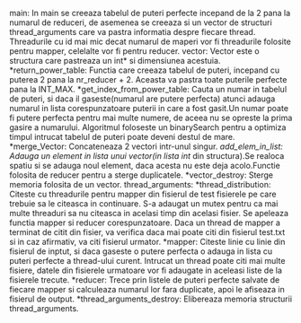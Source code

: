 main:
    In main se creeaza tabelul de puteri perfecte incepand de la 2 pana la numarul de reduceri,
    de asemenea se creeaza si un vector de structuri thread_arguments care va pastra informatia
    despre fiecare thread. Threadurile cu id mai mic decat numarul de maperi vor fi threadurile
    folosite pentru mapper, celelalte vor fi pentru reducer.
vector:
    Vector este o structura care pastreaza un int* si dimensiunea acestuia.
    *return_power_table:
        Functia care creeaza tabelul de puteri, incepand cu puterea 2 pana la nr_reducer + 2.
        Aceasta va pastra toate puterile perfecte pana la INT_MAX.
    *get_index_from_power_table:
        Cauta un numar in tabelul de puteri, si daca il gaseste(numarul are putere perfecta) 
        atunci adauga numarul in lista corespunzatoare puterii in care a fost gasit.Un numar 
        poate fi putere perfecta pentru mai multe numere, de aceea nu se opreste la prima 
        gasire a numarului. Algoritmul foloseste un binarySearch pentru a optimiza timpul 
        intrucat tabelul de puteri poate deveni destul de mare.
    *merge_Vector:
        Concateneaza 2 vectori intr-unul singur.
    *add_elem_in_list:
        Adauga un element in lista unui vector(in lista int* din structura).Se realoca spatiu 
        si se adauga noul element, daca acesta nu este deja acolo.Functie folosita de reducer
        pentru a sterge duplicatele.
    *vector_destroy:
        Sterge memoria folosita de un vector.
thread_arguments:
    *thread_distribution:
        Citeste cu threadurile pentru mapper din fisierul de test fisierele pe care trebuie sa 
        le citeasca in continuare. S-a adaugat un mutex pentru ca mai multe threaduri sa nu
        citeasca in acelasi timp din acelasi fisier.
        Se apeleaza functia mapper si reducer corespunzatoare. Daca un thread de mapper a terminat
        de citit din fisier, va verifica daca mai poate citi din fisierul test.txt si in caz afirmativ,
        va citi fisierul urmator.
    *mapper:
        Citeste linie cu linie din fisierul de inptut, si daca gaseste o putere perfecta o adauga in 
        lista cu puteri perfecte a thread-ului curent. Intrucat un thread poate citi mai multe fisiere, 
        datele din fisierele urmatoare vor fi adaugate in aceleasi liste de la fisierele trecute.
    *reducer:
        Trece prin listele de puteri perfecte salvate de fiecare mapper si calculeaza numarul lor fara 
        duplicate, apoi le afiseaza in fisierul de output.
    *thread_arguments_destroy:
        Elibereaza memoria structurii thread_arguments.

